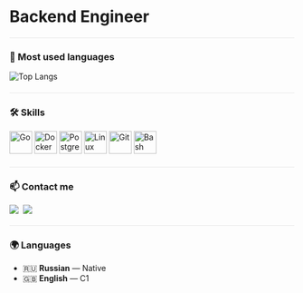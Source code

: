 # Backend Engineer

<hr style="border: 0; height: 1px; background: #333; margin: 20px 0; opacity: 0.1;" />

### 🧠 Most used languages

![Top Langs](https://github-readme-stats.vercel.app/api/top-langs/?username=freeholder&hide_title=true&layout=compact&langs_count=8&bg_color=080808&text_color=ffffff)

<hr style="border: 0; height: 1px; background: #333; margin: 20px 0; opacity: 0.1;" />

### 🛠️ Skills

<p align="left">
  <img src="https://cdn.jsdelivr.net/gh/devicons/devicon/icons/go/go-original.svg" height="40" alt="Go" />
  <img src="https://cdn.jsdelivr.net/gh/devicons/devicon/icons/docker/docker-original.svg" height="40" alt="Docker" />
  <img src="https://cdn.jsdelivr.net/gh/devicons/devicon/icons/postgresql/postgresql-original.svg" height="40" alt="PostgreSQL" />
  <img src="https://cdn.jsdelivr.net/gh/devicons/devicon/icons/linux/linux-original.svg" height="40" alt="Linux" />
  <img src="https://cdn.jsdelivr.net/gh/devicons/devicon/icons/git/git-original.svg" height="40" alt="Git" />
  <img src="https://cdn.jsdelivr.net/gh/devicons/devicon/icons/bash/bash-original.svg" height="40" alt="Bash" />
</p>

<hr style="border: 0; height: 1px; background: #333; margin: 20px 0; opacity: 0.1;" />

### 📫 Contact me

<p align="left" style="display: flex; gap: 8px; align-items: center;">
  <a href="https://t.me/egor123dfs" style="text-decoration: none;">
    <img src="https://img.shields.io/badge/Telegram-2CA5E0?style=for-the-badge&logo=telegram&logoColor=white" />
  </a>
  <a href="mailto:freeholder@gmail.com" style="text-decoration: none;">
    <img src="https://img.shields.io/badge/Email-D14836?style=for-the-badge&logo=gmail&logoColor=white" />
  </a>
</p>

<hr style="border: 0; height: 1px; background: #333; margin: 20px 0; opacity: 0.1;" />

### 🌍 Languages

- 🇷🇺 **Russian** — Native  
- 🇬🇧 **English** — C1
